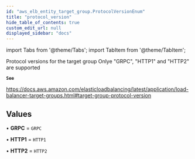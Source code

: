 ```yaml
---
id: "aws_elb_entity_target_group.ProtocolVersionEnum"
title: "protocol_version"
hide_table_of_contents: true
custom_edit_url: null
displayed_sidebar: "docs"
---
```


import Tabs from '@theme/Tabs';
import TabItem from '@theme/TabItem';

Protocol versions for the target group
Onlye "GRPC", "HTTP1" and "HTTP2" are supported

**`See`**

https://docs.aws.amazon.com/elasticloadbalancing/latest/application/load-balancer-target-groups.html#target-group-protocol-version

## Values

• **GRPC** = `GRPC`

• **HTTP1** = `HTTP1`

• **HTTP2** = `HTTP2`
